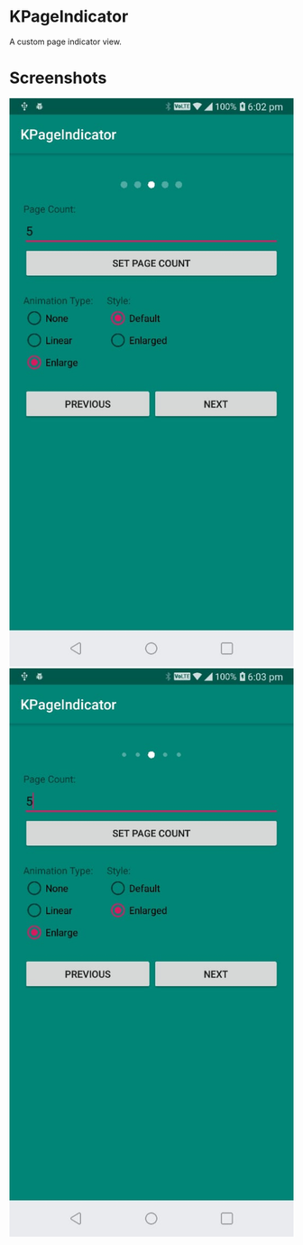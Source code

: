 # KPageIndicator

A custom page indicator view.

# Screenshots

![KPageIndicator: Screenshot](https://github.com/KalpeshTalkar/KPageIndicator/blob/master/ss1.jpg)
![KPageIndicator: Screenshot](https://github.com/KalpeshTalkar/KPageIndicator/blob/master/ss2.jpg)
